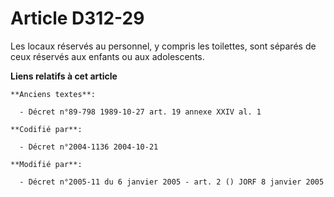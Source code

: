 # Article D312-29

Les locaux réservés au personnel, y compris les toilettes, sont séparés de ceux réservés aux enfants ou aux adolescents.

**Liens relatifs à cet article**

	**Anciens textes**:

	  - Décret n°89-798 1989-10-27 art. 19 annexe XXIV al. 1

	**Codifié par**:

	  - Décret n°2004-1136 2004-10-21

	**Modifié par**:

	  - Décret n°2005-11 du 6 janvier 2005 - art. 2 () JORF 8 janvier 2005
